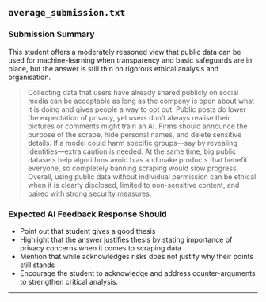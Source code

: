 ## `average_submission.txt`

### Submission Summary

This student offers a moderately reasoned view that public data can be used for machine-learning when transparency and basic safeguards are in place, but the answer is still thin on rigorous ethical analysis and organisation.

> Collecting data that users have already shared publicly on social media can be acceptable as long as the company is open about what it is doing and gives people a way to opt out. Public posts do lower the expectation of privacy, yet users don’t always realise their pictures or comments might train an AI. Firms should announce the purpose of the scrape, hide personal names, and delete sensitive details. If a model could harm specific groups—say by revealing identities—extra caution is needed. At the same time, big public datasets help algorithms avoid bias and make products that benefit everyone, so completely banning scraping would slow progress. Overall, using public data without individual permission can be ethical when it is clearly disclosed, limited to non-sensitive content, and paired with strong security measures.

### Expected AI Feedback Response Should

* Point out that student gives a good thesis
* Highlight that the answer justifies thesis by stating importance of privacy concerns when it comes to scraping data
* Mention that while acknowledges risks does not justify why their points still stands
* Encourage the student to acknowledge and address counter-arguments to strengthen critical analysis.

---
